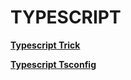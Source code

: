 # TYPESCRIPT

**[Typescript Trick](typescript-trick/typescript-trick.md)**

**[Typescript Tsconfig](tsconfig/tsconfig.md)**
